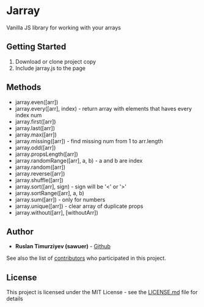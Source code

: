 # Jarray
Vanilla JS library for working with your arrays

## Getting Started

1. Download or clone project copy
2. Include jarray.js to the page

## Methods
* jarray.even([arr])
* jarray.every([arr], index) - return array with elements that haves every index num
* jarray.first([arr])
* jarray.last([arr])
* jarray.max([arr]) 
* jarray.missing([arr]) - find missing num from 1 to arr.length
* jarray.odd([arr]) 
* jarray.propsLength([arr])
* jarray.randomRange([arr], a, b) - a and b are index
* jarray.random([arr])
* jarray.reverse([arr])
* jarray.shuffle([arr])
* jarray.sort([arr], sign) - sign will be '<' or '>'
* jarray.sortRange([arr], a, b)
* jarray.sum([arr]) - only for numbers
* jarray.unique([arr]) - clear array of duplicate props
* jarray.without([arr], [withoutArr]) 

## Author

* **Ruslan Timurziyev (sawuer)**  - [Github](https://github.com/sawuer/)

See also the list of [contributors](https://github.com/sawuer/jarray/contributors) who participated in this project.

## License

This project is licensed under the MIT License - see the [LICENSE.md](LICENSE.md) file for details
